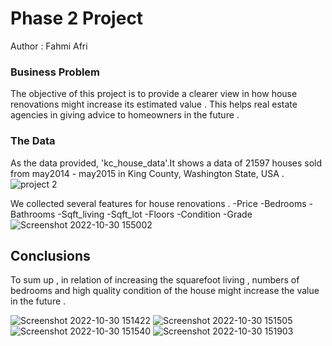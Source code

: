 # Phase 2 Project

Author : Fahmi Afri

### Business Problem

The objective of this project is to provide a clearer view in how house renovations might increase its estimated value . This helps real estate agencies in giving advice to homeowners in the future .

### The Data

As the data provided, 'kc_house_data'.It shows a data of 21597 houses sold from may2014 - may2015 in  King County, Washington State, USA . 
![project 2](https://user-images.githubusercontent.com/112393492/198860443-7dbf4a07-2db3-4229-b484-af34b5b43a45.png)

We collected several features for house renovations .
 -Price
 -Bedrooms
 -Bathrooms
 -Sqft_living
 -Sqft_lot 
 -Floors
 -Condition
 -Grade
 ![Screenshot 2022-10-30 155002](https://user-images.githubusercontent.com/112393492/198863206-8b5bfd1f-6419-4005-8bb5-27cfffb2c09d.png)


## Conclusions

To sum up , in relation of increasing the squarefoot living , numbers of bedrooms and high quality condition of the house might increase the value in the future .


![Screenshot 2022-10-30 151422](https://user-images.githubusercontent.com/112393492/198863218-1be185c6-0a97-442c-9e0b-6c82e62429dd.png)
![Screenshot 2022-10-30 151505](https://user-images.githubusercontent.com/112393492/198863221-656da0b9-677c-4fa5-a6ca-936fb5d270ad.png)
![Screenshot 2022-10-30 151540](https://user-images.githubusercontent.com/112393492/198863223-1c663498-023c-41bb-9e6c-2629154fdbfe.png)
![Screenshot 2022-10-30 151903](https://user-images.githubusercontent.com/112393492/198863227-304a4560-a33b-42e8-ade1-9f67c060dd7e.png)
